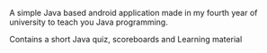 A simple Java based android application made in my fourth year of university to teach you Java programming.

Contains a short Java quiz, scoreboards and Learning material